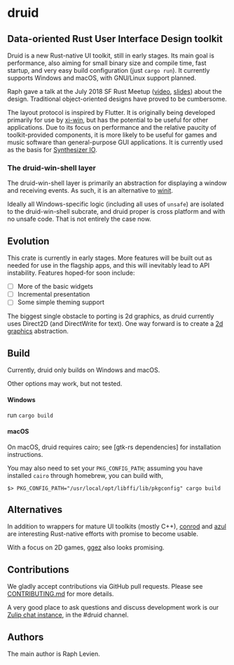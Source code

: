 # druid

## Data-oriented Rust User Interface Design toolkit

Druid is a new Rust-native UI toolkit, still in early stages. Its main
goal is performance, also aiming for small binary size and compile time,
fast startup, and very easy build configuration (just `cargo run`). 
It currently supports Windows and macOS, with GNU/Linux support planned.

Raph gave a talk at the July 2018 SF Rust Meetup ([video][jul-2018-video],
[slides][jul-2018-slides]) about the design. Traditional object-oriented
designs have proved to be cumbersome.

The layout protocol is inspired by Flutter. It is originally being developed
primarily for use by [xi-win], but has the potential to be useful for other
applications. Due to its focus on performance and the relative paucity of
toolkit-provided components, it is more likely to be useful for games and
music software than general-purpose GUI applications. It is currently used
as the basis for [Synthesizer IO].

### The druid-win-shell layer

The druid-win-shell layer is primarily an abstraction for displaying a window
and receiving events. As such, it is an alternative to [winit].

Ideally all Windows-specific logic (including all uses of `unsafe`) are isolated
to the druid-win-shell subcrate, and druid proper is cross platform and with
no unsafe code. That is not entirely the case now.

## Evolution

This crate is currently in early stages. More features will be built out as
needed for use in the flagship apps, and this will inevitably lead to API
instability. Features hoped-for soon include:

  - [ ] More of the basic widgets
  - [ ] Incremental presentation
  - [ ] Some simple theming support

The biggest single obstacle to porting is 2d graphics, as druid currently
uses Direct2D (and DirectWrite for text). One way forward is to create a
[2d graphics] abstraction.

## Build
Currently, druid only builds on Windows and macOS. 

Other options may work, but not tested.

#### Windows

run `cargo build`

#### macOS

On macOS, druid requires cairo; see [gtk-rs dependencies] for installation instructions.

You may also need to set your `PKG_CONFIG_PATH`; assuming you have installed `cairo` through homebrew, you can build with,

 ```shell
$> PKG_CONFIG_PATH="/usr/local/opt/libffi/lib/pkgconfig" cargo build
 ```

## Alternatives

In addition to wrappers for mature UI toolkits (mostly C++), [conrod]
and [azul] are interesting Rust-native efforts with promise to become usable.

With a focus on 2D games, [ggez] also looks promising.

## Contributions

We gladly accept contributions via GitHub pull requests. Please see [CONTRIBUTING.md] for more details.

A very good place to ask questions and discuss development work is our
[Zulip chat instance], in the #druid channel.

## Authors

The main author is Raph Levien.

[xi-win]: https://github.com/xi-editor/xi-win
[winit]: https://github.com/tomaka/winit
[Synthesizer IO]: https://github.com/raphlinus/synthesizer-io
[jul-2018-video]: https://www.youtube.com/watch?v=4YTfxresvS8
[jul-2018-slides]: https://docs.google.com/presentation/d/1aDTRl5R-icAF38Di-qJ4FzAl3pLlutTKVFcr3mUGgYo/edit?usp=sharing
[2d graphics]: https://raphlinus.github.io/rust/graphics/2018/10/11/2d-graphics.html
[conrod]: https://github.com/PistonDevelopers/conrod
[azul]: https://github.com/maps4print/azul
[ggez]: https://github.com/ggez/ggez
[CONTRIBUTING.md]: CONTRIBUTING.md
[Zulip chat instance]: https://xi.zulipchat.com
